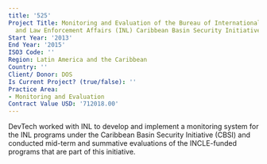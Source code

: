 ```yaml
---
title: '525'
Project Title: Monitoring and Evaluation of the Bureau of International Narcotics
  and Law Enforcement Affairs (INL) Caribbean Basin Security Initiative Program
Start Year: '2013'
End Year: '2015'
ISO3 Code: ''
Region: Latin America and the Caribbean
Country: ''
Client/ Donor: DOS
Is Current Project? (true/false): ''
Practice Area:
- Monitoring and Evaluation
Contract Value USD: '712018.00'
---
```


DevTech worked with INL to develop and implement a monitoring system for the INL programs under the Caribbean Basin Security Initiative (CBSI) and conducted mid-term and summative evaluations of the INCLE-funded programs that are part of this initiative.